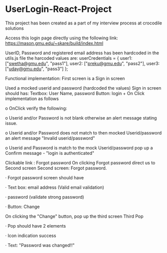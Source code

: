 # UserLogin-React-Project
This project has been created as a part of my interview process at crocodile solutions

Access this login page directly using the following link:
https://mason.gmu.edu/~skare/build/index.html

UserID, Password and registered email address has been hardcoded in the utils.js file the harcoded values are:
 userCredentials = {
    user1: ["swetha@gmu.edu", "pass1"],
    user2: ["preku@gmu.edu", "pass2"],
    user3: ["uday@gmu.edu", "pass3"]
  };
  
Functional implementation:
First screen is a Sign in screen 

Used a mocked userid and password (hardcoded the values)
Sign in screen should has: 
Textbox: User Name, password 
Button: login + On Click implementation as follows

  o OnClick verify the following: 

  o Userid and/or Password is not blank otherwise an alert message stating issue.

  o Userid and/or Password does not match to then mocked Userid/password an alert message "Invalid userid/password"

  o Userid and Password is match to the mock Userid/password pop up a Confirm message - "login is authenticated"

Clickable link : Forgot password
On clicking Forgot password direct us to Second screen
Second screen: Forgot password.

  ·  Forgot password screen should have 

  ·  Text box: email address (Valid email validation)

  ·  password (validate strong password)

  ·  Button: Change 

On clicking the "Change" button, pop up the third screen 
Third Pop 

  ·  Pop should have 2 elements 

  ·  Icon indication success

  ·  Text: "Password was changed!!" 

